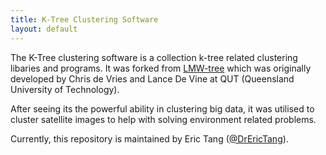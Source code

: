 ```yaml
---
title: K-Tree Clustering Software
layout: default
---
```


The K-Tree clustering software is a collection k-tree related clustering libaries and programs. It was forked from [LMW-tree](https://github.com/cmdevries/LMW-tree) which was originally developed by Chris de Vries and Lance De Vine at QUT (Queensland University of Technology). 

After seeing its the powerful ability in clustering big data, it was utilised to cluster satellite images to help with solving environment related problems.

Currently, this repository is maintained by Eric Tang ([@DrEricTang](https://twitter.com/DrEricTang)).
